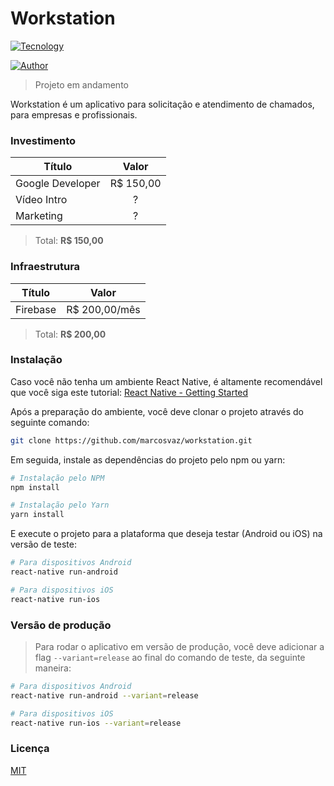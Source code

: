 # Workstation
[![Tecnology](https://img.shields.io/static/v1?label=feito%20com&message=React%20Native&style=flat&logo=react)](https://facebook.github.io/react-native/)

[![Author](https://img.shields.io/static/v1?label=feito%20por&message=Marcos%20Vaz&?style=social&logo=github)](https://github.com/marcosvaz/)
> Projeto em andamento

Workstation é um aplicativo para solicitação e atendimento de chamados, para empresas e profissionais.

### Investimento
|        Título     |     Valor     |
| ----------------- | :-----------: |
| Google Developer  |   R$ 150,00   |
| Vídeo Intro       |       ?       |
| Marketing         |       ?       |
> Total: **R$ 150,00**

### Infraestrutura
|        Título     |     Valor     |
| ----------------- | :-----------: |
| Firebase          | R$ 200,00/mês |
> Total: **R$ 200,00**

### Instalação
Caso você não tenha um ambiente React Native, é altamente recomendável que você siga este tutorial: [React Native - Getting Started](https://facebook.github.io/react-native/docs/getting-started)

Após a preparação do ambiente, você deve clonar o projeto através do seguinte comando:
```bash
git clone https://github.com/marcosvaz/workstation.git
```

Em seguida, instale as dependências do projeto pelo npm ou yarn:
```bash
# Instalação pelo NPM
npm install

# Instalação pelo Yarn
yarn install
```

E execute o projeto para a plataforma que deseja testar (Android ou iOS) na versão de teste:
```bash
# Para dispositivos Android
react-native run-android

# Para dispositivos iOS
react-native run-ios
```

### Versão de produção
> Para rodar o aplicativo em versão de produção, você deve adicionar a flag `--variant=release` ao final do comando de teste, da seguinte maneira:
```bash
# Para dispositivos Android
react-native run-android --variant=release

# Para dispositivos iOS
react-native run-ios --variant=release
```

### Licença
[MIT](/LICENSE.md)